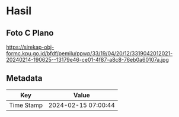 # Hasil

## Foto C Plano

https://sirekap-obj-formc.kpu.go.id/bfdf/pemilu/ppwp/33/19/04/20/12/3319042012021-20240214-190625--13179e46-ce01-4f87-a8c8-76eb0a60107a.jpg


## Metadata

| Key        | Value               |
| ---------- | ------------------- |
| Time Stamp | 2024-02-15 07:00:44 |



